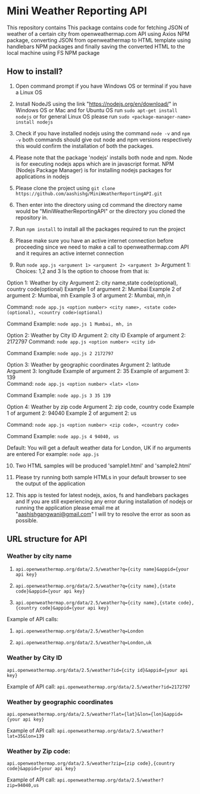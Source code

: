 # Mini Weather Reporting API

This repository contains This package contains code for fetching JSON of weather of a certain city from openweathermap.com API using Axios NPM package, converting JSON from openweathermap to HTML template using handlebars NPM packages and finally saving the converted HTML to the local machine using FS NPM package


## How to install?
1. Open command prompt if you have Windows OS or terminal if you have a Linux OS

2. Install NodeJS using the link "https://nodejs.org/en/download/" in Windows OS or Mac and for Ubuntu OS run `sudo apt-get install nodejs` or for general Linux OS please run `sudo <package-manager-name> install nodejs`

3. Check if you have installed nodejs using the command `node -v` and `npm -v` both commands should give out node and npm versions respectively this would confirm the installation of both the packages. 

4. Please note that the package 'nodejs' installs both node and npm. Node is for executing nodejs apps which are in javascript format. NPM (Nodejs Package Manager) is for installing nodejs packages for applications in nodejs

5. Please clone the project using `git clone https://github.com/aashishg/MiniWeatherReportingAPI.git`

6. Then enter into the directory using cd command  the directory name would be "MiniWeatherReportingAPI" or the directory you cloned the repository in.

7. Run `npm install` to install all the packages required to run the project

8. Please make sure you have an active internet connection before proceeding since we need to make a call to openweathermap.com API and it requires an active internet connection

9. Run `node app.js <argument 1> <argument 2> <argument 3>` 
Argument 1: Choices: 1,2 and 3
Is the option to choose from that is: 

Option 1: Weather by city 
Argument 2: city name,state code(optional), country code(optional) 
Example 1 of argument 2: Mumbai
Example 2 of argument 2: Mumbai, mh
Example 3 of argument 2: Mumbai, mh,in

Command: `node app.js <option number> <city name>, <state code>(optional), <country code>(optional)` 

Command Example: `node app.js 1 Mumbai, mh, in`

Option 2: Weather by City ID
Argument 2: city ID
Example of argument 2: 2172797
Command: `node app.js <option number> <city id>`

Command Example: `node app.js 2 2172797`

Option 3: Weather by geographic coordinates
Argument 2: latitude
Argument 3: longitude
Example of argument 2: 35
Example of argument 3: 139  
Command: `node app.js <option number> <lat> <lon>`

Command Example: `node app.js 3 35 139`

Option 4: Weather by zip code
Argument 2: zip code, country code
Example 1 of argument 2: 94040
Example 2 of argument 2: us

Command: `node app.js <option number> <zip code>, <country code>`

Command Example: `node app.js 4 94040, us`

Default: You will get a default weather data for London, UK if no arguments are entered
For example: `node app.js`

10. Two HTML samples will be produced 'sample1.html' and 'sample2.html'

11. Please try running both sample HTMLs in your default browser to see the output of the application

12. This app is tested for latest nodejs, axios, fs and handlebars packages and If you are still experiencing any error during installation of nodejs or running the application please email me at "aashishgangwani@gmail.com" I will try to resolve the error as soon as possible.


## URL structure for API

### Weather by city name
1. `api.openweathermap.org/data/2.5/weather?q={city name}&appid={your api key}`

2. `api.openweathermap.org/data/2.5/weather?q={city name},{state code}&appid={your api key}`

3. `api.openweathermap.org/data/2.5/weather?q={city name},{state code},{country code}&appid={your api key}`

Example of API calls:
1. `api.openweathermap.org/data/2.5/weather?q=London`

2. `api.openweathermap.org/data/2.5/weather?q=London,uk`

### Weather by City ID
 `api.openweathermap.org/data/2.5/weather?id={city id}&appid={your api key}`

Example of API call: 
 `api.openweathermap.org/data/2.5/weather?id=2172797`

### Weather by geographic coordinates
 `api.openweathermap.org/data/2.5/weather?lat={lat}&lon={lon}&appid={your api key}`

Example of API call:
 `api.openweathermap.org/data/2.5/weather?lat=35&lon=139`

### Weather by Zip code:
 `api.openweathermap.org/data/2.5/weather?zip={zip code},{country code}&appid={your api key}`

 Example of API call:
 `api.openweathermap.org/data/2.5/weather?zip=94040,us`




